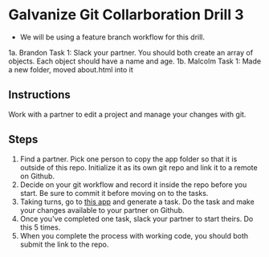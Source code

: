 # Galvanize Git Collarboration Drill 3
* We will be using a feature branch workflow for this drill.

1a. Brandon Task 1: Slack your partner. You should both create an array of objects. Each object should have a name and age.
1b. Malcolm Task 1: Made a new folder, moved about.html into it

## Instructions

Work with a partner to edit a project and manage your changes with git.

## Steps
1. Find a partner. Pick one person to copy the app folder so that it is outside of this repo. Initialize it as its own git repo and link it to a remote on Github.
2. Decide on your git workflow and record it inside the repo before you start. Be sure to commit it before moving on to the tasks.
3. Taking turns, go to [this app](https://random-task-generator.firebaseapp.com) and generate a task. Do the task and make your changes available to your partner on Github.
4. Once you've completed one task, slack your partner to start theirs. Do this 5 times.
5. When you complete the process with working code, you should both submit the link to the repo.

